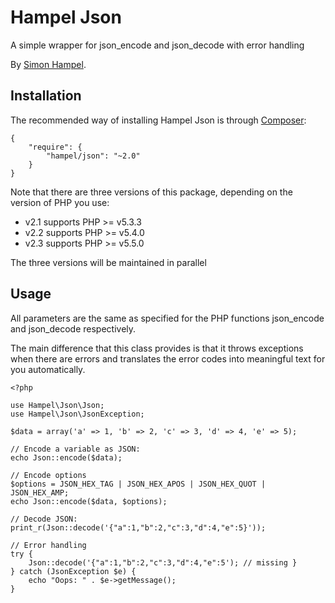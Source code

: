 Hampel Json
===========

A simple wrapper for json_encode and json_decode with error handling

By [Simon Hampel](http://hampelgroup.com/).

Installation
------------

The recommended way of installing Hampel Json is through [Composer](http://getcomposer.org):

    {
        "require": {
            "hampel/json": "~2.0"
        }
    }

Note that there are three versions of this package, depending on the version of PHP you use:

* v2.1 supports PHP >= v5.3.3
* v2.2 supports PHP >= v5.4.0
* v2.3 supports PHP >= v5.5.0

The three versions will be maintained in parallel
    
Usage
-----

All parameters are the same as specified for the PHP functions json_encode and json_decode respectively.

The main difference that this class provides is that it throws exceptions when there are errors and translates the
error codes into meaningful text for you automatically.

    <?php

    use Hampel\Json\Json;
    use Hampel\Json\JsonException;

	$data = array('a' => 1, 'b' => 2, 'c' => 3, 'd' => 4, 'e' => 5);

    // Encode a variable as JSON:
    echo Json::encode($data);

	// Encode options
	$options = JSON_HEX_TAG | JSON_HEX_APOS | JSON_HEX_QUOT | JSON_HEX_AMP;
    echo Json::encode($data, $options);

    // Decode JSON:
    print_r(Json::decode('{"a":1,"b":2,"c":3,"d":4,"e":5}'));

    // Error handling
    try {
        Json::decode('{"a":1,"b":2,"c":3,"d":4,"e":5'); // missing }
    } catch (JsonException $e) {
        echo "Oops: " . $e->getMessage();
    }

